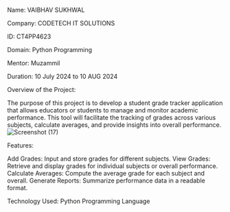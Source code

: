 Name: VAIBHAV SUKHWAL

Company: CODETECH IT SOLUTIONS

ID: CT4PP4623

Domain: Python Programming 

Mentor: Muzammil 

Duration: 10 July 2024 to 10 AUG 2024


Overview of the Project:

The purpose of this project is to develop a student grade tracker application that allows educators or students to manage and monitor academic performance. This tool will facilitate the tracking of grades across various subjects, calculate averages, and provide insights into overall performance.
![Screenshot (17)](https://github.com/user-attachments/assets/f144202c-5ccd-4c9d-b5c7-0c5cd7ca3d35)


Features:

Add Grades: Input and store grades for different subjects.
View Grades: Retrieve and display grades for individual subjects or overall performance.
Calculate Averages: Compute the average grade for each subject and overall.
Generate Reports: Summarize performance data in a readable format.

Technology Used: Python Programming Language
